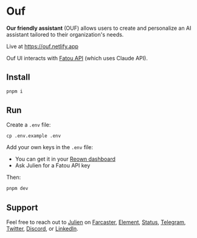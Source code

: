 # Ouf

**Our friendly assistant** (OUF) allows users to create and personalize an AI assistant tailored to their organization's needs.

Live at https://ouf.netlify.app

Ouf UI interacts with [Fatou API](https://github.com/w3hc/fatou) (which uses Claude API).

## Install

```bash
pnpm i
```

## Run

Create a `.env` file:

```
cp .env.example .env
```

Add your own keys in the `.env` file:

- You can get it in your [Reown dashboard](https://cloud.reown.com/)
- Ask Julien for a Fatou API key

Then:

```bash
pnpm dev
```

## Support

Feel free to reach out to [Julien](https://github.com/julienbrg) on [Farcaster](https://warpcast.com/julien-), [Element](https://matrix.to/#/@julienbrg:matrix.org), [Status](https://status.app/u/iwSACggKBkp1bGllbgM=#zQ3shmh1sbvE6qrGotuyNQB22XU5jTrZ2HFC8bA56d5kTS2fy), [Telegram](https://t.me/julienbrg), [Twitter](https://twitter.com/julienbrg), [Discord](https://discordapp.com/users/julienbrg), or [LinkedIn](https://www.linkedin.com/in/julienberanger/).
